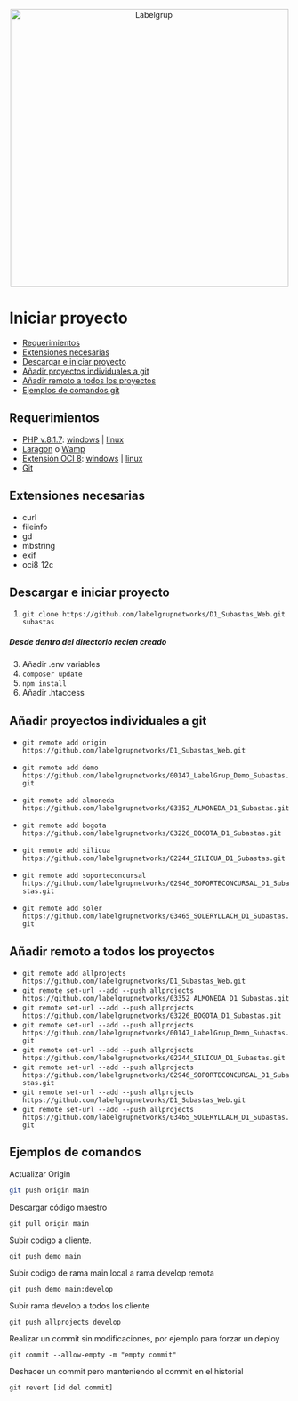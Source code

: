 <p align="center"><img src="https://www.labelgrup.com/wp-content/uploads/2016/12/Labelgrup-1.png" alt="Labelgrup" title="Gestión y mantenimiento  de sistemas informáticos" width=500></p>

# Iniciar proyecto

- [Requerimientos](#requirements)
- [Extensiones necesarias](#extensions)
- [Descargar e iniciar proyecto](#download)
- [Añadir proyectos individuales a git](#addgit)
- [Añadir remoto a todos los proyectos](#allprojects)
- [Ejemplos de comandos git](#examples)

<a name="requirements"></a>
## Requerimientos
- [PHP v.8.1.7](https://windows.php.net/download/): [windows](https://windows.php.net/downloads/releases/archives/php-8.1.7-nts-Win32-vs16-x64.zip) | [linux](https://windows.php.net/downloads/releases/archives/php-8.1.7-src.zip)
- [Laragon](https://laragon.org/) o [Wamp](https://www.wampserver.com/en/)
- [Extensión OCI 8](https://pecl.php.net/package/oci8): [windows](https://windows.php.net/downloads/pecl/releases/oci8/3.2.1/php_oci8-3.2.1-8.1-ts-vs16-x64.zip) | [linux](https://pecl.php.net/get/oci8-3.2.1.tgz)
- [Git](https://git-scm.com/)

<a name="extensions"></a>
## Extensiones necesarias
- curl
- fileinfo
- gd
- mbstring
- exif
- oci8_12c

<a name="download"></a>
## Descargar e iniciar proyecto
1. `git clone https://github.com/labelgrupnetworks/D1_Subastas_Web.git subastas`
##### Desde dentro del directorio recien creado
3. Añadir .env variables
2. `composer update`
3. `npm install`
4. Añadir .htaccess



<a name="addgit"></a>
## Añadir proyectos individuales a git
 
- `git remote add origin https://github.com/labelgrupnetworks/D1_Subastas_Web.git`
- `git remote add demo https://github.com/labelgrupnetworks/00147_LabelGrup_Demo_Subastas.git`
- `git remote add almoneda https://github.com/labelgrupnetworks/03352_ALMONEDA_D1_Subastas.git`
- `git remote add bogota https://github.com/labelgrupnetworks/03226_BOGOTA_D1_Subastas.git`
- `git remote add silicua https://github.com/labelgrupnetworks/02244_SILICUA_D1_Subastas.git`
- `git remote add soporteconcursal https://github.com/labelgrupnetworks/02946_SOPORTECONCURSAL_D1_Subastas.git`

- `git remote add soler https://github.com/labelgrupnetworks/03465_SOLERYLLACH_D1_Subastas.git`
 


<a name="allprojects"></a>
## Añadir remoto a todos los proyectos
- `git remote add allprojects https://github.com/labelgrupnetworks/D1_Subastas_Web.git` 
- `git remote set-url --add --push allprojects https://github.com/labelgrupnetworks/03352_ALMONEDA_D1_Subastas.git`
- `git remote set-url --add --push allprojects https://github.com/labelgrupnetworks/03226_BOGOTA_D1_Subastas.git`
- `git remote set-url --add --push allprojects https://github.com/labelgrupnetworks/00147_LabelGrup_Demo_Subastas.git`
- `git remote set-url --add --push allprojects https://github.com/labelgrupnetworks/02244_SILICUA_D1_Subastas.git`
- `git remote set-url --add --push allprojects https://github.com/labelgrupnetworks/02946_SOPORTECONCURSAL_D1_Subastas.git`
- `git remote set-url --add --push allprojects https://github.com/labelgrupnetworks/D1_Subastas_Web.git`
- `git remote set-url --add --push allprojects  https://github.com/labelgrupnetworks/03465_SOLERYLLACH_D1_Subastas.git`

<a name="examples"></a>
## Ejemplos de comandos

Actualizar Origin
```sh { closeTerminalOnSuccess=false }
git push origin main
```

Descargar código maestro
```git
git pull origin main
```

Subir codigo a cliente.
```git
git push demo main
```

Subir codigo de rama main local a rama develop remota
```git
git push demo main:develop
```

Subir rama develop a todos los cliente
```git
git push allprojects develop
```

Realizar un commit sin modificaciones, por ejemplo para forzar un deploy
```git
git commit --allow-empty -m "empty commit"
```

Deshacer un commit pero manteniendo el commit en el historial
```git
git revert [id del commit]
```
